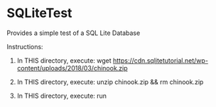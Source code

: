 # SQLiteTest

Provides a simple test of a SQL Lite Database

Instructions:
1. In THIS directory, execute: 
   wget https://cdn.sqlitetutorial.net/wp-content/uploads/2018/03/chinook.zip
   
2. In THIS directory, execute:
   unzip chinook.zip && rm chinook.zip
   
3. In THIS directory, execute:
   run
   
   
